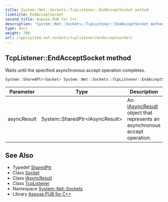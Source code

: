 ```yaml
---
title: System::Net::Sockets::TcpListener::EndAcceptSocket method
linktitle: EndAcceptSocket
second_title: Aspose.PUB for C++
description: 'System::Net::Sockets::TcpListener::EndAcceptSocket method. Waits until the specified asynchronous accept operation completes in C++.'
type: docs
weight: 700
url: /cpp/system.net.sockets/tcplistener/endacceptsocket/
---
```

## TcpListener::EndAcceptSocket method


Waits until the specified asynchronous accept operation completes.

```cpp
System::SharedPtr<Socket> System::Net::Sockets::TcpListener::EndAcceptSocket(System::SharedPtr<IAsyncResult> asyncResult)
```


| Parameter | Type | Description |
| --- | --- | --- |
| asyncResult | System::SharedPtr\<IAsyncResult\> | An [IAsyncResult](../../../system/iasyncresult/) object that represents an asynchronous accept operation. |

## See Also

* Typedef [SharedPtr](../../../system/sharedptr/)
* Class [Socket](../../socket/)
* Class [IAsyncResult](../../../system/iasyncresult/)
* Class [TcpListener](../)
* Namespace [System::Net::Sockets](../../)
* Library [Aspose.PUB for C++](../../../)
